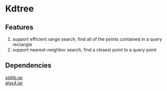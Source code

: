 # Kdtree

## Features
1. support efficient range search, find all of the points contained in a query rectangle<br>
2. support nearest-neighbor search, find a closest point to a query point

## Dependencies
[stdlib.jar](http://algs4.cs.princeton.edu/code/stdlib.jar)<br>
[algs4.jar](http://algs4.cs.princeton.edu/code/algs4.jar)
